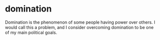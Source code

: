 # domination

Domination is the phenomenon of some people having power over others. I would call this a problem, and I consider overcoming domination to be one of my main political goals.
